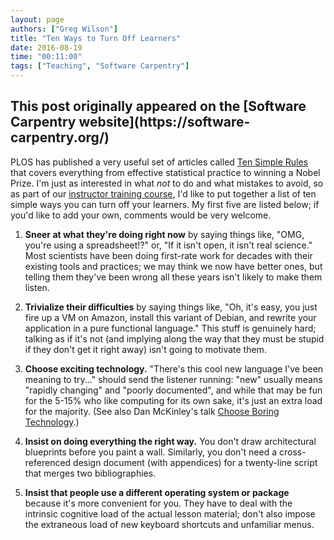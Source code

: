 ```yaml
---
layout: page
authors: ["Greg Wilson"]
title: "Ten Ways to Turn Off Learners"
date: 2016-08-19
time: "00:11:00"
tags: ["Teaching", "Software Carpentry"]
---
```


<h2>This post originally appeared on the [Software Carpentry website](https://software-carpentry.org/)</h2>

PLOS has published a very useful set of articles called [Ten Simple Rules](http://collections.plos.org/ten-simple-rules)
that covers everything from effective statistical practice to winning a Nobel Prize.
I'm just as interested in what *not* to do and what mistakes to avoid,
so as part of our [instructor training course]({{site.training_url}}),
I'd like to put together a list of ten simple ways you can turn off your learners.
My first five are listed below;
if you'd like to add your own,
comments would be very welcome.

1. **Sneer at what they're doing right now**
   by saying things like, "OMG, you're using a spreadsheet!?"
   or, "If it isn't open, it isn't real science."
   Most scientists have been doing first-rate work for decades
   with their existing tools and practices;
   we may think we now have better ones,
   but telling them they've been wrong all these years
   isn't likely to make them listen.

2. **Trivialize their difficulties**
   by saying things like,
   "Oh, it's easy, you just fire up a VM on Amazon,
   install this variant of Debian,
   and rewrite your application in a pure functional language."
   This stuff is genuinely hard;
   talking as if it's not
   (and implying along the way that they must be stupid if they don't get it right away)
   isn't going to motivate them.

3. **Choose exciting technology.**
   "There's this cool new language I've been meaning to try..."
   should send the listener running:
   "new" usually means "rapidly changing" and "poorly documented",
   and while that may be fun for the 5-15% who like computing for its own sake,
   it's just an extra load for the majority.
   (See also Dan McKinley's talk [Choose Boring Technology](http://mcfunley.com/choose-boring-technology-slides).)

4. **Insist on doing everything the right way.**
   You don't draw architectural blueprints before you paint a wall.
   Similarly,
   you don't need a cross-referenced design document (with appendices)
   for a twenty-line script that merges two bibliographies.

5. **Insist that people use a different operating system or package**
   because it's more convenient for you.
   They have to deal with the intrinsic cognitive load of the actual lesson material;
   don't also impose the extraneous load of new keyboard shortcuts and unfamiliar menus.
